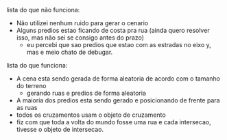 lista do que não funciona:
- Não utilizei nenhum ruido para gerar o cenario
- Alguns predios estao ficando de costa pra rua (ainda quero resolver isso, mas
  não sei se consigo antes do prazo)
  - eu percebi que sao predios que estao com as estradas no eixo y, mas e meio
    chato de debugar.

lista do que funciona:
- A cena esta sendo gerada de forma aleatoria de acordo com o tamanho do terreno
	- gerando ruas e predios de forma aleatoria
- A maioria dos predios esta sendo gerado e posicionando de frente para as ruas
- todos os cruzamentos usam o objeto de cruzamento
- fiz com que toda a volta do mundo fosse uma rua e cada intersecao, tivesse o 
  objeto de intersecao.